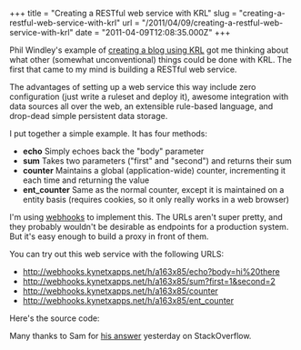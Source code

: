 +++
title = "Creating a RESTful web service with KRL"
slug = "creating-a-restful-web-service-with-krl"
url = "/2011/04/09/creating-a-restful-web-service-with-krl"
date = "2011-04-09T12:08:35.000Z"
+++

Phil Windley's example of <a href="http://www.windley.com/archives/2011/04/tweeting_from_kblog_thoughts_about_loose_coupling.shtml">creating a blog using KRL</a> got me thinking about what other (somewhat unconventional) things could be done with KRL. The first that came to my mind is building a RESTful web service.

The advantages of setting up a web service this way include zero configuration (just write a ruleset and deploy it), awesome integration with data sources all over the web, an extensible rule-based language, and drop-dead simple persistent data storage.

I put together a simple example. It has four methods:
<ul>
	<li><strong>echo</strong> Simply echoes back the "body" parameter</li>
	<li><strong>sum</strong> Takes two parameters ("first" and "second") and returns their sum</li>
	<li><strong>counter</strong> Maintains a global (application-wide) counter, incrementing it each time and returning the value</li>
	<li><strong>ent_counter</strong> Same as the normal counter, except it is maintained on a entity basis (requires cookies, so it only really works in a web browser)</li>
</ul>

I'm using <a href="http://docs.kynetx.com/docs/Webhook_Endpoint">webhooks</a> to implement this. The URLs aren't super pretty, and they probably wouldn't be desirable as endpoints for a production system. But it's easy enough to build a proxy in front of them.

You can try out this web service with the following URLS:
<ul>
	<li><a href="http://webhooks.kynetxapps.net/h/a163x85/echo?body=hi%20there">http://webhooks.kynetxapps.net/h/a163x85/echo?body=hi%20there</a></li>
	<li><a href="http://webhooks.kynetxapps.net/h/a163x85/sum?first=1&second=2">http://webhooks.kynetxapps.net/h/a163x85/sum?first=1&second=2</a></li>
	<li><a href="http://webhooks.kynetxapps.net/h/a163x85/counter">http://webhooks.kynetxapps.net/h/a163x85/counter</a></li>
	<li><a href="http://webhooks.kynetxapps.net/h/a163x85/ent_counter">http://webhooks.kynetxapps.net/h/a163x85/ent_counter</a></li>
</ul>

Here's the source code:

<script src="https://gist.github.com/911599.js?file=a163x85.krl.js"></script>

Many thanks to Sam for <a href="http://stackoverflow.com/questions/5600025/responding-to-a-webhook-event-with-raw-data/5602954#5602954">his answer</a> yesterday on StackOverflow.